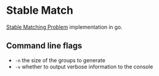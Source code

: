 # Stable Match

[Stable Matching Problem](https://en.wikipedia.org/wiki/Stable_marriage_problem) implementation in go.

## Command line flags
- `-n` the size of the groups to generate
- `-v` whether to output verbose information to the console
